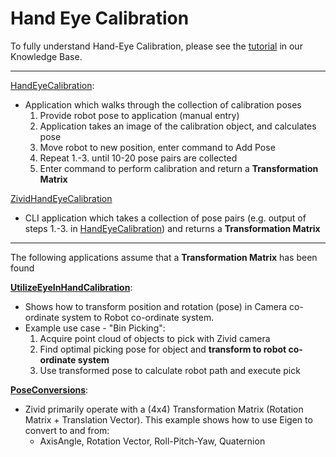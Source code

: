 # Hand Eye Calibration

To fully understand Hand-Eye Calibration, please see the [tutorial][Tutorial-url] in our Knowledge Base.

-----------------

[HandEyeCalibration][HandEyeCalibration-url]:

* Application which walks through the collection of calibration poses
   1. Provide robot pose to application (manual entry)
   2. Application takes an image of the calibration object, and calculates pose
   3. Move robot to new position, enter command to Add Pose
   4. Repeat 1.-3. until 10-20 pose pairs are collected
   5. Enter command to perform calibration and return a **Transformation Matrix**

[ZividHandEyeCalibration][ZividHandEyeCalibration-url]

* CLI application which takes a collection of pose pairs (e.g. output of steps 1.-3. in [HandEyeCalibration][HandEyeCalibration-url]) and returns a **Transformation Matrix**

-----------------
The following applications assume that a **Transformation Matrix** has been found

[**UtilizeEyeInHandCalibration**][UtilizeEyeInHandCalibration-url]:

* Shows how to transform position and rotation (pose) in Camera co-ordinate system to Robot co-ordinate system.
* Example use case - "Bin Picking":
   1. Acquire point cloud of objects to pick with Zivid camera
   2. Find optimal picking pose for object and **transform to robot co-ordinate system**
   3. Use transformed pose to calculate robot path and execute pick

[**PoseConversions**][PoseConversions-url]:

* Zivid primarily operate with a (4x4) Transformation Matrix (Rotation Matrix + Translation Vector). This example shows how to use Eigen to convert to and from:
  * AxisAngle, Rotation Vector, Roll-Pitch-Yaw, Quaternion

[HandEyeCalibration-url]: HandEyeCalibration/HandEyeCalibration.cpp
[UtilizeEyeInHandCalibration-url]: UtilizeEyeInHandCalibration/UtilizeEyeInHandCalibration.cpp
[ZividHandEyeCalibration-url]: https://zivid.atlassian.net/wiki/spaces/ZividKB/pages/96469274
[Tutorial-url]: https://zivid.atlassian.net/wiki/spaces/ZividKB/pages/72450049
[PoseConversions-url]: PoseConversions/PoseConversions.cpp